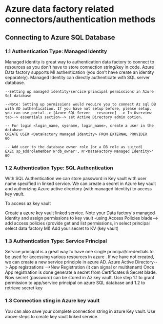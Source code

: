 # Azure data factory related connectors/authentication methods

## Connecting to Azure SQL Database

### 1.1 Authentication Type: Managed Identity

Managed identity is great way to authentication data factory to connect to resources as you don't have to store connection string/key in code. Azure Data factory supports MI authentication (you don't have create an identity separately). Managed Identity can directly authenticate with SQL server database.

    --Setting up managed identity/sercice principal permissions in Azure Sql database
    
    --Note: Setting up permissions would require you to connect Az sql DB with AD authentication. If you have not setup before, please setup, you can use portal--> [Azure SQL Server   resource] --> In Overview tab--> essentials section--> set Active Directory admin option.
    
    -- For login <login_name, sysname, login_name>, create a user in the database
    CREATE USER <DataFactory Managed Identity> FROM EXTERNAL PROVIDER
    GO

    -- Add user to the database owner role (or a DB role as suited)
    EXEC sp_addrolemember N'db_owner', N'<DataFactory Managed Identity>'
    GO
    
    
### 1.2 Authentication Type: SQL Authentication 

With SQL Authentication we can store password in Key vault with user name specified in linked service. We can create a secret in Azure key vault and authorizing Azure active directory (with managed Identity) to access key vault.

To access az key vault

Create a azure key vault linked service.
Note your Data factory's managed identity and assign permissions to key vault -using Access Policies blade--> add access policies (provide get and list permissions, in select principal select data factory MI)
Add your secret to KV (key vault)

### 1.3 Authentication Type: Service Principal 

Service principal is a great way to have one single principal/credentials to be used for accessing various resources in azure . If we have not created, we can create a new service principle in azure AD. Azure Active Directory--> App registrations -->New Registration (it can signal or multitenant) Once App registration is done generate a secret from Certificates & Secret blade. Now secret (password) can be stored in Az key vault. Use step 1.1 to grant permission to app/service principal on azure SQL database and 1.2 to retrieve secret key

### 1.3 Connection sting in Azure key vault

You can also save your complete connection string in azure Key vault. Use above steps to create key vault linked service.






